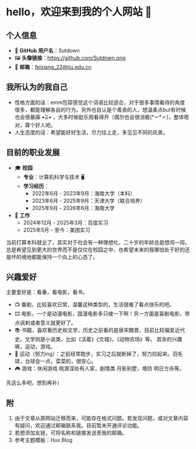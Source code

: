 # hello，欢迎来到我的个人网站 🚀

## 个人信息
- 📌 **GitHub 用户名**：Sutdown 
- 🖼️ **头像链接**：https://github.com/Sutdown.png 
- 📧 **邮箱**：feixiang_22@tju.edu.cn 

## 我所认为的我自己
- 性格方面的话：emm包容感觉这个词语比较适合，对于很多事情看待的角度很多，都能理解各自的行为。另外也自认是个善良的人，想温柔点but有时候也会很暴躁 •᷄ࡇ•᷅ ，大多时候挺乐观看得开（偶尔也会很消极(°ー°〃)，整体嗯对，算个好人吧。
- 人生态度的话：希望能好好生活，尽力往上走，多见见不同的风景。

## 目前的职业发展
- 🎓 **校园**
  - **专业**：计算机科学与技术 🖥️
  - **学习经历**：
    - 2022年6月 - 2023年9月：海南大学（本科） 
    - 2023年6月 - 2025年9月：天津大学（联合培养） 
    - 2025年9月 - 2026年6月：海南大学
- 💼 **工作**
  - 2024年12月 - 2025年3月：百度实习 
  - 2025年5月 - 至今：美团实习

当前打算本科就业了，其实对于社会有一种理想化，二十岁的年龄总是想闯一闯，总是希望见到更大的世界而不是仅仅在校园之中，也希望未来的我哪怕处于好的还是坏的境地都能保持一个向上的心态了。
## 兴趣爱好
主要爱好是：看番，看电影，看书。
- 📺 番剧，比较喜欢日常，温馨这种类型的，生活很难了看点快乐的吧。
- 🎞️ 电影，一个是动漫电影，国漫电影多只棱一下啊！另一方面是喜剧电影，带点讽刺或者意义就更好了。
- 📚 书籍，喜欢看历史和文学，历史之前看的是唐宋魏晋，目前比较偏爱近代史。文学则是小说类，比如《活着》《文城》，《动物农场》等。
其余的兴趣嘛，运动，游戏。
- 🏃 运动（努力ing）：之前经常跑步，实习之后就断掉了，努力捡起来。羽毛球，台球会一点，菜菜的，很安心。
- 🎮 游戏：休闲游戏 桃源深处有人家，剧情类 月影别墅，塔防 明日方舟等。

先这么多吧，想到再补）

## 附
1. 由于文章从原网站迁移而来，可能存在格式问题。若发现问题，或对文章内容有疑问，欢迎通过邮箱联系我。目前暂未开通评论功能。
2. 若想添加友链，可将名称和链接发送至我的邮箱。
3. 参考主题模板：Hux Blog